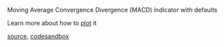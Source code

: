 Moving Average Convergence Divergence (MACD) indicator with defaults

Learn more about how to [plot](http://stockcharts.com/school/doku.php?id=chart_school:technical_indicators:moving_average_convergence_divergence_macd) it

[source](https://github.com/alokagr07/react-stock-charts/blob/master/docs/lib/charts/CandleStickChartWithMACDIndicator.js), [codesandbox](https://codesandbox.io/s/github/alokagr07/react-stock-charts-examples2/tree/master/examples/CandleStickChartWithMACDIndicator)

